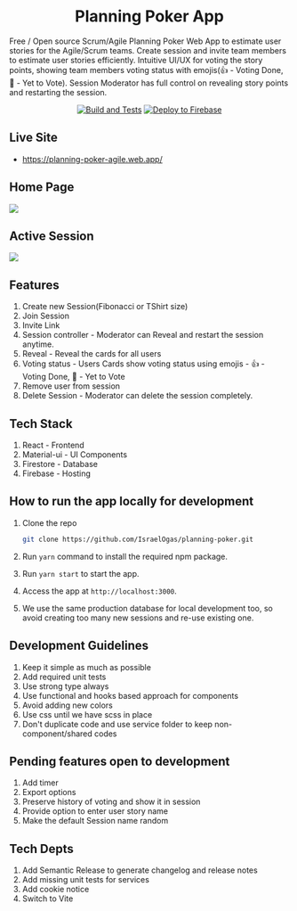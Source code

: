 <h1 align="center">Planning Poker App</h1>

Free / Open source Scrum/Agile Planning Poker Web App to estimate user stories for the Agile/Scrum teams. Create session and invite team members to estimate user stories efficiently. Intuitive UI/UX for voting the story points, showing team members voting status with emojis(👍 - Voting Done, 🤔 - Yet to Vote). Session Moderator has full control on revealing story points and restarting the session.

<div align="center">
  
[![Build and Tests](https://github.com/IsraelOgas/planning-poker/actions/workflows/build-and-tests.yml/badge.svg)](https://github.com/IsraelOgas/planning-poker/actions/workflows/build-and-tests.yml)
[![Deploy to Firebase](https://github.com/IsraelOgas/planning-poker/actions/workflows/deploy-to-firebase-on-master.yml/badge.svg)](https://github.com/IsraelOgas/planning-poker/actions/workflows/deploy-to-firebase-on-master.yml)

</div>

## Live Site

- <https://planning-poker-agile.web.app/>

## Home Page

<img src="docs/HomePage.jpg"  />

## Active Session

<img src="docs/ActiveSession.jpg"  />

## Features

1. Create new Session(Fibonacci or TShirt size)
2. Join Session
3. Invite Link
4. Session controller - Moderator can Reveal and restart the session anytime.
5. Reveal - Reveal the cards for all users
6. Voting status - Users Cards show voting status using emojis - 👍 - Voting Done, 🤔 - Yet to Vote
7. Remove user from session
8. Delete Session - Moderator can delete the session completely.

## Tech Stack

1. React - Frontend
2. Material-ui - UI Components
3. Firestore - Database
4. Firebase - Hosting

## How to run the app locally for development

1. Clone the repo

   ```bash
   git clone https://github.com/IsraelOgas/planning-poker.git
   ```

2. Run `yarn` command to install the required npm package.
3. Run `yarn start` to start the app.
4. Access the app at `http://localhost:3000`.
5. We use the same production database for local development too, so avoid creating too many new sessions and re-use existing one.

## Development Guidelines

1. Keep it simple as much as possible
2. Add required unit tests
3. Use strong type always
4. Use functional and hooks based approach for components
5. Avoid adding new colors
6. Use css until we have scss in place
7. Don't duplicate code and use service folder to keep non-component/shared codes

## Pending features open to development

1. Add timer
2. Export options
3. Preserve history of voting and show it in session
4. Provide option to enter user story name
5. Make the default Session name random

## Tech Depts

1. Add Semantic Release to generate changelog and release notes
2. Add missing unit tests for services
3. Add cookie notice
4. Switch to Vite
